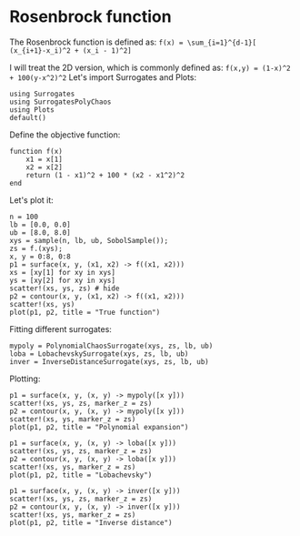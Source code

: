 # Rosenbrock function

The Rosenbrock function is defined as:
``f(x) = \sum_{i=1}^{d-1}[ (x_{i+1}-x_i)^2 + (x_i - 1)^2]``

I will treat the 2D version, which is commonly defined as:
``f(x,y) = (1-x)^2 + 100(y-x^2)^2``
Let's import Surrogates and Plots:

```@example rosen
using Surrogates
using SurrogatesPolyChaos
using Plots
default()
```

Define the objective function:

```@example rosen
function f(x)
    x1 = x[1]
    x2 = x[2]
    return (1 - x1)^2 + 100 * (x2 - x1^2)^2
end
```

Let's plot it:

```@example rosen
n = 100
lb = [0.0, 0.0]
ub = [8.0, 8.0]
xys = sample(n, lb, ub, SobolSample());
zs = f.(xys);
x, y = 0:8, 0:8
p1 = surface(x, y, (x1, x2) -> f((x1, x2)))
xs = [xy[1] for xy in xys]
ys = [xy[2] for xy in xys]
scatter!(xs, ys, zs) # hide
p2 = contour(x, y, (x1, x2) -> f((x1, x2)))
scatter!(xs, ys)
plot(p1, p2, title = "True function")
```

Fitting different surrogates:

```@example rosen
mypoly = PolynomialChaosSurrogate(xys, zs, lb, ub)
loba = LobachevskySurrogate(xys, zs, lb, ub)
inver = InverseDistanceSurrogate(xys, zs, lb, ub)
```

Plotting:

```@example rosen
p1 = surface(x, y, (x, y) -> mypoly([x y]))
scatter!(xs, ys, zs, marker_z = zs)
p2 = contour(x, y, (x, y) -> mypoly([x y]))
scatter!(xs, ys, marker_z = zs)
plot(p1, p2, title = "Polynomial expansion")
```

```@example rosen
p1 = surface(x, y, (x, y) -> loba([x y]))
scatter!(xs, ys, zs, marker_z = zs)
p2 = contour(x, y, (x, y) -> loba([x y]))
scatter!(xs, ys, marker_z = zs)
plot(p1, p2, title = "Lobachevsky")
```

```@example rosen
p1 = surface(x, y, (x, y) -> inver([x y]))
scatter!(xs, ys, zs, marker_z = zs)
p2 = contour(x, y, (x, y) -> inver([x y]))
scatter!(xs, ys, marker_z = zs)
plot(p1, p2, title = "Inverse distance")
```
